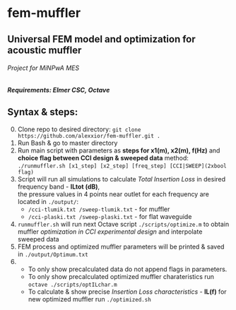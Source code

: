 # fem-muffler
## Universal FEM model and optimization for acoustic muffler
###### Project for MiNPwA MES
##### Requirements: Elmer CSC, Octave
## Syntax & steps:
0. Clone repo to desired directory: `git clone https://github.com/alexxior/fem-muffler.git .`
1. Run Bash & go to master directory
2. Run main script with parameters as **steps for x1(m), x2(m), f(Hz)** and **choice flag between CCI design & sweeped data** method:
    `./runmuffler.sh [x1_step] [x2_step] [freq_step] [CCI|SWEEP](2xbool flag)`
3. Script will run all simulations to calculate *Total Insertion Loss* in desired frequency band - **ILtot (dB)**,\
    the pressure values in 4 points near outlet for each frequency are located in `./output/`:
    - `/cci-tlumik.txt /sweep-tlumik.txt` - for muffler
    - `/cci-plaski.txt /sweep-plaski.txt` - for flat waveguide
4. `runmuffler.sh` will run next Octave script  `./scripts/optimize.m` to obtain muffler *optimization in CCI experimental design* and interpolate sweeped data
5. FEM process and optimized muffler parameters will be printed & saved in `./output/Optimum.txt`
6. - To only show precalculated data do not append flags in parameters.
    - To only show precalculated optimized muffler charateristics run `octave ./scripts/optILchar.m`
    - To calculate & show precise *Insertion Loss characteristics -* **IL(f)** for new optimized muffler run `./optimized.sh`